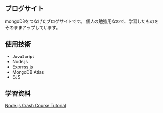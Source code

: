 ## ブログサイト
mongoDBをつなげたブログサイトです。
個人の勉強用なので、学習したものをそのままアップしています。

## 使用技術
- JavaScript
- Node.js
- Express.js
- MongoDB Atlas
- EJS

## 学習資料
[Node.js Crash Course Tutorial](https://www.youtube.com/watch?v=zb3Qk8SG5Ms&list=PL4cUxeGkcC9jsz4LDYc6kv3ymONOKxwBU)
